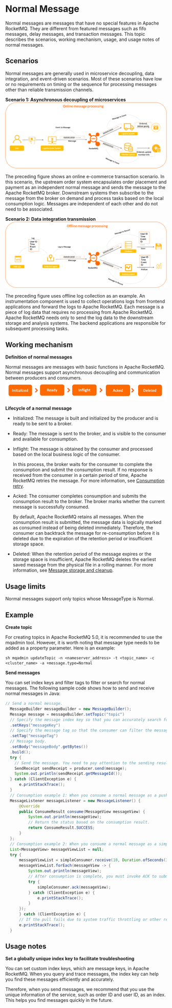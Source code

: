 # Normal Message

Normal messages are messages that have no special features in Apache RocketMQ. They are different from featured messages such as fifo messages, delay messages, and transaction messages. This topic describes the scenarios, working mechanism, usage, and usage notes of normal messages.

## Scenarios

Normal messages are generally used in microservice decoupling, data integration, and event-driven scenarios. Most of these scenarios have low or no requirements on timing or the sequence for processing messages other than reliable transmission channels.

**Scenario 1: Asynchronous decoupling of microservices**
![在线消息处理](../picture/v5/onlineprocess.png)

The preceding figure shows an online e-commerce transaction scenario. In this scenario, the upstream order system encapsulates order placement and payment as an independent normal message and sends the message to the Apache RocketMQ broker. Downstream systems then subscribe to the message from the broker on demand and process tasks based on the local consumption logic. Messages are independent of each other and do not need to be associated.

**Scenario 2: Data integration transmission**
![数据传输](../picture/v5/offlineprocess.png)

The preceding figure uses offline log collection as an example. An instrumentation component is used to collect operations logs from frontend applications and forward the logs to Apache RocketMQ. Each message is a piece of log data that requires no processing from Apache RocketMQ. Apache RocketMQ needs only to send the log data to the downstream storage and analysis systems. The backend applications are responsible for subsequent processing tasks.

## Working mechanism

**Definition of normal messages**

Normal messages are messages with basic functions in Apache RocketMQ. Normal messages support asynchronous decoupling and communication between producers and consumers.
![生命周期](../picture/v5/lifecyclefornormal.png)

**Lifecycle of a normal message**

* Initialized: The message is built and initialized by the producer and is ready to be sent to a broker.

* Ready: The message is sent to the broker, and is visible to the consumer and available for consumption.

* Inflight: The message is obtained by the consumer and processed based on the local business logic of the consumer.

  In this process, the broker waits for the consumer to complete the consumption and submit the consumption result. If no response is received from the consumer in a certain period of time, Apache RocketMQ retries the message. For more information, see [Consumption retry](./10consumerretrypolicy.md).

* Acked: The consumer completes consumption and submits the consumption result to the broker. The broker marks whether the current message is successfully consumed.

  By default, Apache RocketMQ retains all messages. When the consumption result is submitted, the message data is logically marked as consumed instead of being deleted immediately. Therefore, the consumer can backtrack the message for re-consumption before it is deleted due to the expiration of the retention period or insufficient storage space.

* Deleted: When the retention period of the message expires or the storage space is insufficient, Apache RocketMQ deletes the earliest saved message from the physical file in a rolling manner. For more information, see [Message storage and cleanup](./11messagestorepolicy.md).

## Usage limits

Normal messages support only topics whose MessageType is Normal.

## Example

**Create topic**

For creating topics in Apache RocketMQ 5.0, it is recommended to use the mqadmin tool. However, it is worth noting that message type needs to be added as a property parameter. Here is an example:

```shell
sh mqadmin updateTopic -n <nameserver_address> -t <topic_name> -c <cluster_name> -a +message.type=Normal
```

**Send messages**

You can set index keys and filter tags to filter or search for normal messages. The following sample code shows how to send and receive normal messages in Java:

```java
// Send a normal message. 
  MessageBuilder messageBuilder = new MessageBuilder();
  Message message = messageBuilder.setTopic("topic")
  // Specify the message index key so that you can accurately search for the message by using a keyword.
  .setKeys("messageKey")
  // Specify the message tag so that the consumer can filter the message based on the specified tag.
  .setTag("messageTag")
  // Message body. 
  .setBody("messageBody".getBytes())
  .build();
  try {
    // Send the message. You need to pay attention to the sending result and capture exceptions such as failures. 
    SendReceipt sendReceipt = producer.send(message);
    System.out.println(sendReceipt.getMessageId());
  } catch (ClientException e) {
      e.printStackTrace();
  }
  // Consumption example 1: When you consume a normal message as a push consumer, you need only to process the message in the message listener. 
  MessageListener messageListener = new MessageListener() {
      @Override
      public ConsumeResult consume(MessageView messageView) {
          System.out.println(messageView);
          // Return the status based on the consumption result. 
          return ConsumeResult.SUCCESS;
      }
  };
  // Consumption example 2: When you consume a normal message as a simple consumer, you must obtain and consume the message, and submit the consumption result. 
  List<MessageView> messageViewList = null;
  try {
      messageViewList = simpleConsumer.receive(10, Duration.ofSeconds(30));
      messageViewList.forEach(messageView -> {
          System.out.println(messageView);
          // After consumption is complete, you must invoke ACK to submit the consumption result. 
          try {
              simpleConsumer.ack(messageView);
          } catch (ClientException e) {
              e.printStackTrace();
          }
      });
      } catch (ClientException e) {
      // If the pull fails due to system traffic throttling or other reasons, you must re-initiate the request to obtain the message. 
      e.printStackTrace();
  }
```


## Usage notes

**Set a globally unique index key to facilitate troubleshooting**

You can set custom index keys, which are message keys, in Apache RocketMQ. When you query and trace messages, the index key can help you find these messages efficiently and accurately.

Therefore, when you send messages, we recommend that you use the unique information of the service, such as order ID and user ID, as an index. This helps you find messages quickly in the future.

